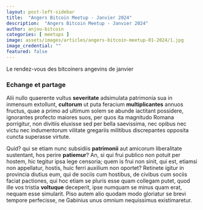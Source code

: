```yaml
---
layout: post-left-sidebar
title:  "Angers Bitcoin Meetup - Janvier 2024"
description:  "Angers Bitcoin Meetup - Janvier 2024"
author: anjou-bitcoin
categories: [ meetups ]
image: assets/images/articles/angers-bitcoin-meetup-01-2024/1.jpg
image_credential: ""
featured: false
---
```


Le rendez-vous des bitcoiners angevins de janvier 

### Echange et partage

Alii nullo quaerente vultus **severitate** adsimulata patrimonia sua in inmensum extollunt, **cultorum** ut puta feracium **multiplicantes** annuos fructus, quae a primo ad ultimum solem se abunde iactitant possidere, ignorantes profecto maiores suos, per quos ita magnitudo Romana porrigitur, non divitiis eluxisse sed per bella saevissima, nec opibus nec victu nec indumentorum vilitate gregariis militibus discrepantes opposita cuncta superasse virtute.

Quid? qui se etiam nunc subsidiis **patrimonii** aut amicorum liberalitate sustentant, hos perire **patiemur**? An, si qui frui publico non potuit per hostem, hic tegitur ipsa lege censoria; quem is frui non sinit, qui est, etiamsi non appellatur, hostis, huic ferri auxilium non oportet? Retinete igitur in provincia diutius eum, qui de sociis cum hostibus, de civibus cum sociis faciat pactiones, qui hoc etiam se pluris esse quam collegam putet, quod ille vos tristia **voltuque** deceperit, ipse numquam se minus quam erat, nequam esse simularit. Piso autem alio quodam modo gloriatur se brevi tempore perfecisse, ne Gabinius unus omnium nequissimus existimaretur.

